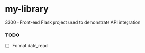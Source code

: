 # my-library
3300 - Front-end Flask project used to demonstrate API integration


### TODO
- [ ] Format date_read
